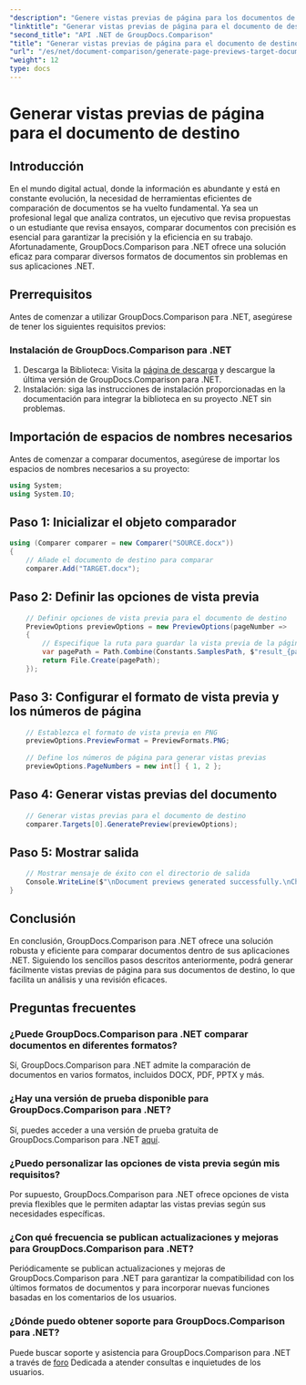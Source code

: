 ```yaml
---
"description": "Genere vistas previas de página para los documentos de destino de forma eficiente con GroupDocs.Comparison para .NET. Siga nuestra guía paso a paso para una comparación fluida de documentos."
"linktitle": "Generar vistas previas de página para el documento de destino"
"second_title": "API .NET de GroupDocs.Comparison"
"title": "Generar vistas previas de página para el documento de destino"
"url": "/es/net/document-comparison/generate-page-previews-target-document/"
"weight": 12
type: docs
---
```

# Generar vistas previas de página para el documento de destino

## Introducción
En el mundo digital actual, donde la información es abundante y está en constante evolución, la necesidad de herramientas eficientes de comparación de documentos se ha vuelto fundamental. Ya sea un profesional legal que analiza contratos, un ejecutivo que revisa propuestas o un estudiante que revisa ensayos, comparar documentos con precisión es esencial para garantizar la precisión y la eficiencia en su trabajo. Afortunadamente, GroupDocs.Comparison para .NET ofrece una solución eficaz para comparar diversos formatos de documentos sin problemas en sus aplicaciones .NET.
## Prerrequisitos
Antes de comenzar a utilizar GroupDocs.Comparison para .NET, asegúrese de tener los siguientes requisitos previos:
### Instalación de GroupDocs.Comparison para .NET
1. Descarga la Biblioteca: Visita la [página de descarga](https://releases.groupdocs.com/comparison/net/) y descargue la última versión de GroupDocs.Comparison para .NET.
2. Instalación: siga las instrucciones de instalación proporcionadas en la documentación para integrar la biblioteca en su proyecto .NET sin problemas.

## Importación de espacios de nombres necesarios
Antes de comenzar a comparar documentos, asegúrese de importar los espacios de nombres necesarios a su proyecto:
```csharp
using System;
using System.IO;

```
## Paso 1: Inicializar el objeto comparador
```csharp
using (Comparer comparer = new Comparer("SOURCE.docx"))
{
    // Añade el documento de destino para comparar
    comparer.Add("TARGET.docx");
```
## Paso 2: Definir las opciones de vista previa
```csharp
    // Definir opciones de vista previa para el documento de destino
    PreviewOptions previewOptions = new PreviewOptions(pageNumber =>
    {
        // Especifique la ruta para guardar la vista previa de la página generada
        var pagePath = Path.Combine(Constants.SamplesPath, $"result_{pageNumber}.png");
        return File.Create(pagePath);
    });
```
## Paso 3: Configurar el formato de vista previa y los números de página
```csharp
    // Establezca el formato de vista previa en PNG
    previewOptions.PreviewFormat = PreviewFormats.PNG;
    
    // Define los números de página para generar vistas previas
    previewOptions.PageNumbers = new int[] { 1, 2 };
```
## Paso 4: Generar vistas previas del documento
```csharp
    // Generar vistas previas para el documento de destino
    comparer.Targets[0].GeneratePreview(previewOptions);
```
## Paso 5: Mostrar salida
```csharp
    // Mostrar mensaje de éxito con el directorio de salida
    Console.WriteLine($"\nDocument previews generated successfully.\nCheck output in {Directory.GetCurrentDirectory()}.");
}
```

## Conclusión
En conclusión, GroupDocs.Comparison para .NET ofrece una solución robusta y eficiente para comparar documentos dentro de sus aplicaciones .NET. Siguiendo los sencillos pasos descritos anteriormente, podrá generar fácilmente vistas previas de página para sus documentos de destino, lo que facilita un análisis y una revisión eficaces.
## Preguntas frecuentes
### ¿Puede GroupDocs.Comparison para .NET comparar documentos en diferentes formatos?
Sí, GroupDocs.Comparison para .NET admite la comparación de documentos en varios formatos, incluidos DOCX, PDF, PPTX y más.
### ¿Hay una versión de prueba disponible para GroupDocs.Comparison para .NET?
Sí, puedes acceder a una versión de prueba gratuita de GroupDocs.Comparison para .NET [aquí](https://releases.groupdocs.com/).
### ¿Puedo personalizar las opciones de vista previa según mis requisitos?
Por supuesto, GroupDocs.Comparison para .NET ofrece opciones de vista previa flexibles que le permiten adaptar las vistas previas según sus necesidades específicas.
### ¿Con qué frecuencia se publican actualizaciones y mejoras para GroupDocs.Comparison para .NET?
Periódicamente se publican actualizaciones y mejoras de GroupDocs.Comparison para .NET para garantizar la compatibilidad con los últimos formatos de documentos y para incorporar nuevas funciones basadas en los comentarios de los usuarios.
### ¿Dónde puedo obtener soporte para GroupDocs.Comparison para .NET?
Puede buscar soporte y asistencia para GroupDocs.Comparison para .NET a través de [foro](https://forum.groupdocs.com/c/comparison/12) Dedicada a atender consultas e inquietudes de los usuarios.